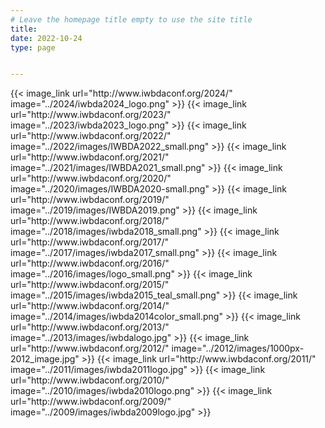 ```yaml
---
# Leave the homepage title empty to use the site title
title:
date: 2022-10-24
type: page


---
```


<div class="image-grid">
  {{< image_link url="http://www.iwbdaconf.org/2024/" image="../2024/iwbda2024_logo.png" >}}
  {{< image_link url="http://www.iwbdaconf.org/2023/" image="../2023/iwbda2023_logo.png" >}}
  {{< image_link url="http://www.iwbdaconf.org/2022/" image="../2022/images/IWBDA2022_small.png" >}}
  {{< image_link url="http://www.iwbdaconf.org/2021/" image="../2021/images/IWBDA2021_small.png" >}}
  {{< image_link url="http://www.iwbdaconf.org/2020/" image="../2020/images/IWBDA2020-small.png" >}}
  {{< image_link url="http://www.iwbdaconf.org/2019/" image="../2019/images/IWBDA2019.png" >}}
  {{< image_link url="http://www.iwbdaconf.org/2018/" image="../2018/images/iwbda2018_small.png" >}}
  {{< image_link url="http://www.iwbdaconf.org/2017/" image="../2017/images/iwbda2017_small.png" >}}
  {{< image_link url="http://www.iwbdaconf.org/2016/" image="../2016/images/logo_small.png" >}}
  {{< image_link url="http://www.iwbdaconf.org/2015/" image="../2015/images/iwbda2015_teal_small.png" >}}
  {{< image_link url="http://www.iwbdaconf.org/2014/" image="../2014/images/iwbda2014color_small.png" >}}
  {{< image_link url="http://www.iwbdaconf.org/2013/" image="../2013/images/iwbdalogo.jpg" >}}
  {{< image_link url="http://www.iwbdaconf.org/2012/" image="../2012/images/1000px-2012_image.jpg" >}}
  {{< image_link url="http://www.iwbdaconf.org/2011/" image="../2011/images/iwbda2011logo.jpg" >}}
  {{< image_link url="http://www.iwbdaconf.org/2010/" image="../2010/images/iwbda2010logo.png" >}}
  {{< image_link url="http://www.iwbdaconf.org/2009/" image="../2009/images/iwbda2009logo.jpg" >}}
</div>

